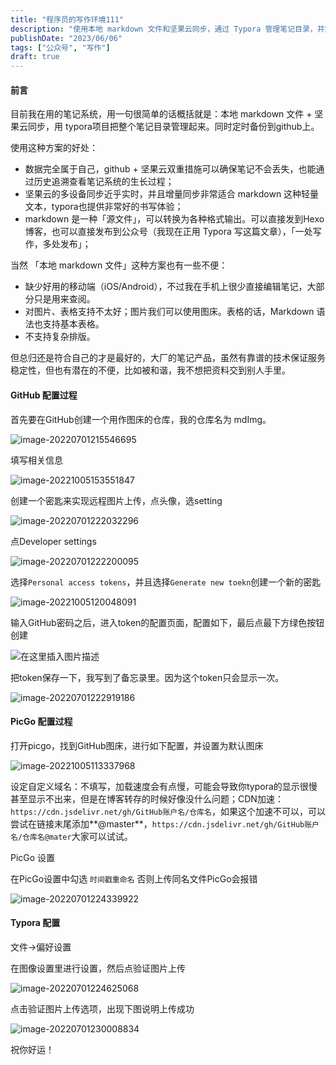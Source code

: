 ```yaml
---
title: "程序员的写作环境111"
description: "使用本地 markdown 文件和坚果云同步，通过 Typora 管理笔记目录，并定期备份到 GitHub，确保数据安全和易访问性"
publishDate: "2023/06/06"
tags: ["公众号", "写作"]
draft: true
---
```


#### 前言

目前我在用的笔记系统，用一句很简单的话概括就是：本地 markdown 文件 + 坚果云同步，用 typora项目把整个笔记目录管理起来。同时定时备份到github上。

使用这种方案的好处：

- 数据完全属于自己，github + 坚果云双重措施可以确保笔记不会丢失，也能通过历史追溯查看笔记系统的生长过程；
- 坚果云的多设备同步近乎实时，并且增量同步非常适合 markdown 这种轻量文本，typora也提供非常好的书写体验；
- markdown 是一种「源文件」，可以转换为各种格式输出。可以直接发到Hexo 博客，也可以直接发布到公众号（我现在正用 Typora 写这篇文章），「一处写作，多处发布」；

当然 「本地 markdown 文件」这种方案也有一些不便：

- 缺少好用的移动端（iOS/Android），不过我在手机上很少直接编辑笔记，大部分只是用来查阅。
- 对图片、表格支持不太好；图片我们可以使用图床。表格的话，Markdown 语法也支持基本表格。
- 不支持复杂排版。

但总归还是符合自己的才是最好的，大厂的笔记产品，虽然有靠谱的技术保证服务稳定性，但也有潜在的不便，比如被和谐，我不想把资料交到别人手里。

#### GitHub 配置过程

首先要在GitHub创建一个用作图床的仓库，我的仓库名为 mdImg。

![image-20220701215546695](https://cdn.jsdelivr.net/gh/suyuncong/mdImg/md/image/202208162242367.png)

填写相关信息

![image-20221005153551847](https://cdn.jsdelivr.net/gh/suyuncong/mdImg@master/md/image2022/202210051535971.png)

创建一个密匙来实现远程图片上传，点头像，选setting

![image-20220701222032296](https://cdn.jsdelivr.net/gh/suyuncong/mdImg/md/image/202208162242236.png)

点Developer settings

![image-20220701222200095](https://cdn.jsdelivr.net/gh/suyuncong/mdImg/md/image/202208162242394.png)

选择`Personal access tokens`，并且选择`Generate new toekn`创建一个新的密匙

![image-20221005120048091](https://cdn.jsdelivr.net/gh/suyuncong/mdImg@master/md/image2022/202210051200175.png)

输入GitHub密码之后，进入token的配置页面，配置如下，最后点最下方绿色按钮创建

![在这里插入图片描述](https://cdn.jsdelivr.net/gh/suyuncong/mdImg/md/image/202208162242857.png)

把token保存一下，我写到了备忘录里。因为这个token只会显示一次。

![image-20220701222919186](https://cdn.jsdelivr.net/gh/suyuncong/mdImg/md/image/202208162242224.png)

#### PicGo 配置过程

打开picgo，找到GitHub图床，进行如下配置，并设置为默认图床

![image-20221005113337968](https://cdn.jsdelivr.net/gh/suyuncong/mdImg/md/image2022/202210051133055.png)

设定自定义域名：不填写，加载速度会有点慢，可能会导致你typora的显示很慢甚至显示不出来，但是在博客转存的时候好像没什么问题；CDN加速：`https://cdn.jsdelivr.net/gh/GitHub账户名/仓库名`，如果这个加速不可以，可以尝试在链接末尾添加**@master**，`https://cdn.jsdelivr.net/gh/GitHub账户名/仓库名@mater`大家可以试试。

PicGo 设置

在PicGo设置中勾选 `时间戳重命名` 否则上传同名文件PicGo会报错

![image-20220701224339922](https://cdn.jsdelivr.net/gh/suyuncong/mdImg/md/image/202208162243103.png)

#### Typora 配置

文件->偏好设置

在图像设置里进行设置，然后点验证图片上传

![image-20220701224625068](https://cdn.jsdelivr.net/gh/suyuncong/mdImg/md/image/202208162243505.png)

点击验证图片上传选项，出现下图说明上传成功

![image-20220701230008834](https://cdn.jsdelivr.net/gh/suyuncong/mdImg/md/image/202208162243181.png)

祝你好运！
